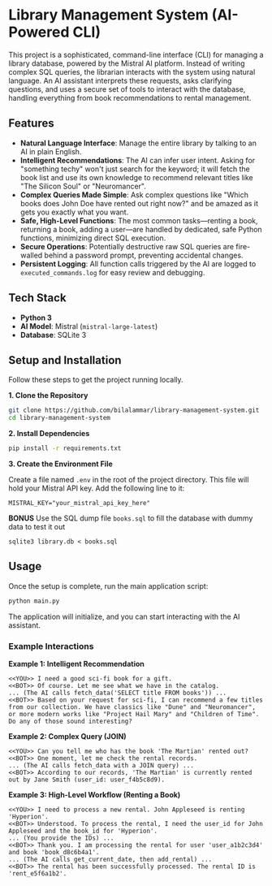 # Library Management System (AI-Powered CLI)

This project is a sophisticated, command-line interface (CLI) for managing a library database, powered by the Mistral AI platform. Instead of writing complex SQL queries, the librarian interacts with the system using natural language. An AI assistant interprets these requests, asks clarifying questions, and uses a secure set of tools to interact with the database, handling everything from book recommendations to rental management.

## Features

-   **Natural Language Interface**: Manage the entire library by talking to an AI in plain English.
-   **Intelligent Recommendations**: The AI can infer user intent. Asking for "something techy" won't just search for the keyword; it will fetch the book list and use its own knowledge to recommend relevant titles like "The Silicon Soul" or "Neuromancer".
-   **Complex Queries Made Simple**: Ask complex questions like "Which books does John Doe have rented out right now?" and be amazed as it gets you exactly what you want.
-   **Safe, High-Level Functions**: The most common tasks—renting a book, returning a book, adding a user—are handled by dedicated, safe Python functions, minimizing direct SQL execution.
-   **Secure Operations**: Potentially destructive raw SQL queries are fire-walled behind a password prompt, preventing accidental changes.
-   **Persistent Logging**: All function calls triggered by the AI are logged to `executed_commands.log` for easy review and debugging.

## Tech Stack

-   **Python 3**
-   **AI Model**: Mistral (`mistral-large-latest`)
-   **Database**: SQLite 3

## Setup and Installation

Follow these steps to get the project running locally.

**1. Clone the Repository**
```bash
git clone https://github.com/bilalammar/library-management-system.git
cd library-management-system
```

**2. Install Dependencies**
```bash
pip install -r requirements.txt
```

**3. Create the Environment File**

Create a file named `.env` in the root of the project directory. This file will hold your Mistral API key. Add the following line to it:

```
MISTRAL_KEY="your_mistral_api_key_here"
```

**BONUS**
Use the SQL dump file `books.sql` to fill the database with dummy data to test it out
```
sqlite3 library.db < books.sql
```

## Usage

Once the setup is complete, run the main application script:

```bash
python main.py
```

The application will initialize, and you can start interacting with the AI assistant.

### Example Interactions

**Example 1: Intelligent Recommendation**
```
<<YOU>> I need a good sci-fi book for a gift.
<<BOT>> Of course. Let me see what we have in the catalog.
... (The AI calls fetch_data('SELECT title FROM books')) ...
<<BOT>> Based on your request for sci-fi, I can recommend a few titles from our collection. We have classics like "Dune" and "Neuromancer", or more modern works like "Project Hail Mary" and "Children of Time". Do any of those sound interesting?
```

**Example 2: Complex Query (JOIN)**
```
<<YOU>> Can you tell me who has the book 'The Martian' rented out?
<<BOT>> One moment, let me check the rental records.
... (The AI calls fetch_data with a JOIN query) ...
<<BOT>> According to our records, 'The Martian' is currently rented out by Jane Smith (user_id: user_f4b5c8d9).
```

**Example 3: High-Level Workflow (Renting a Book)**
```
<<YOU>> I need to process a new rental. John Appleseed is renting 'Hyperion'.
<<BOT>> Understood. To process the rental, I need the user_id for John Appleseed and the book_id for 'Hyperion'.
... (You provide the IDs) ...
<<BOT>> Thank you. I am processing the rental for user 'user_a1b2c3d4' and book 'book_d8c6b4a1'.
... (The AI calls get_current_date, then add_rental) ...
<<BOT>> The rental has been successfully processed. The rental ID is 'rent_e5f6a1b2'.
```